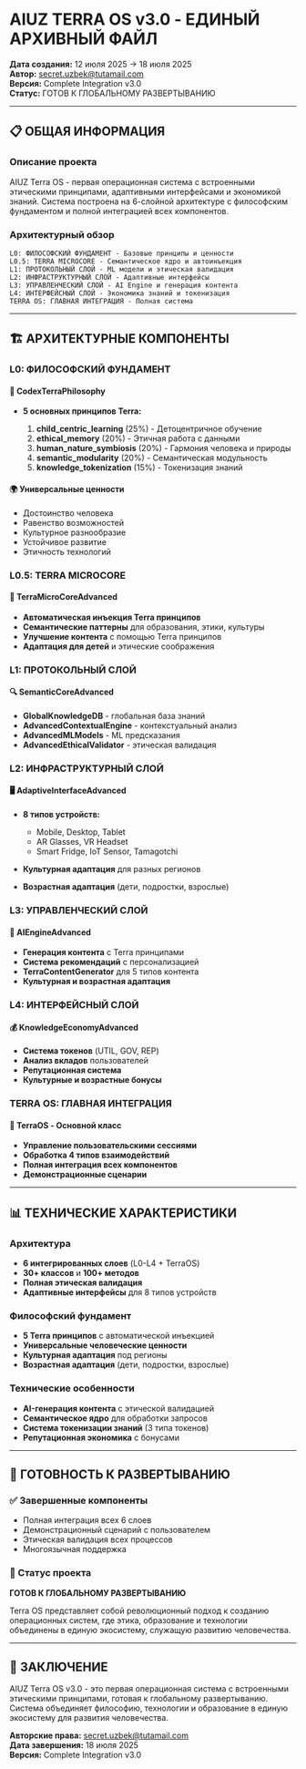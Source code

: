 # AIUZ TERRA OS v3.0 - ЕДИНЫЙ АРХИВНЫЙ ФАЙЛ

**Дата создания:** 12 июля 2025 → 18 июля 2025\
**Автор:** <secret.uzbek@tutamail.com>\
**Версия:** Complete Integration v3.0\
**Статус:** ГОТОВ К ГЛОБАЛЬНОМУ РАЗВЕРТЫВАНИЮ

***

## 📋 ОБЩАЯ ИНФОРМАЦИЯ

### Описание проекта

AIUZ Terra OS - первая операционная система с встроенными этическими принципами, адаптивными интерфейсами и экономикой знаний. Система построена на 6-слойной архитектуре с философским фундаментом и полной интеграцией всех компонентов.

### Архитектурный обзор

```
L0: ФИЛОСОФСКИЙ ФУНДАМЕНТ - Базовые принципы и ценности
L0.5: TERRA MICROCORE - Семантическое ядро и автоинъекция
L1: ПРОТОКОЛЬНЫЙ СЛОЙ - ML модели и этическая валидация
L2: ИНФРАСТРУКТУРНЫЙ СЛОЙ - Адаптивные интерфейсы
L3: УПРАВЛЕНЧЕСКИЙ СЛОЙ - AI Engine и генерация контента
L4: ИНТЕРФЕЙСНЫЙ СЛОЙ - Экономика знаний и токенизация
TERRA OS: ГЛАВНАЯ ИНТЕГРАЦИЯ - Полная система
```

***

## 🏗️ АРХИТЕКТУРНЫЕ КОМПОНЕНТЫ

### L0: ФИЛОСОФСКИЙ ФУНДАМЕНТ

#### 🎯 CodexTerraPhilosophy

* **5 основных принципов Terra:**

  1. **child\_centric\_learning** (25%) - Детоцентричное обучение
  2. **ethical\_memory** (20%) - Этичная работа с данными
  3. **human\_nature\_symbiosis** (20%) - Гармония человека и природы
  4. **semantic\_modularity** (20%) - Семантическая модульность
  5. **knowledge\_tokenization** (15%) - Токенизация знаний

#### 🌍 Универсальные ценности

* Достоинство человека
* Равенство возможностей
* Культурное разнообразие
* Устойчивое развитие
* Этичность технологий

### L0.5: TERRA MICROCORE

#### 🧠 TerraMicroCoreAdvanced

* **Автоматическая инъекция Terra принципов**
* **Семантические паттерны** для образования, этики, культуры
* **Улучшение контента** с помощью Terra принципов
* **Адаптация для детей** и этические соображения

### L1: ПРОТОКОЛЬНЫЙ СЛОЙ

#### 🔍 SemanticCoreAdvanced

* **GlobalKnowledgeDB** - глобальная база знаний
* **AdvancedContextualEngine** - контекстуальный анализ
* **AdvancedMLModels** - ML предсказания
* **AdvancedEthicalValidator** - этическая валидация

### L2: ИНФРАСТРУКТУРНЫЙ СЛОЙ

#### 🖥️ AdaptiveInterfaceAdvanced

* **8 типов устройств:**

  * Mobile, Desktop, Tablet
  * AR Glasses, VR Headset
  * Smart Fridge, IoT Sensor, Tamagotchi

* **Культурная адаптация** для разных регионов

* **Возрастная адаптация** (дети, подростки, взрослые)

### L3: УПРАВЛЕНЧЕСКИЙ СЛОЙ

#### 🤖 AIEngineAdvanced

* **Генерация контента** с Terra принципами
* **Система рекомендаций** с персонализацией
* **TerraContentGenerator** для 5 типов контента
* **Культурная и возрастная адаптация**

### L4: ИНТЕРФЕЙСНЫЙ СЛОЙ

#### 💰 KnowledgeEconomyAdvanced

* **Система токенов** (UTIL, GOV, REP)
* **Анализ вкладов** пользователей
* **Репутационная система**
* **Культурные и возрастные бонусы**

### TERRA OS: ГЛАВНАЯ ИНТЕГРАЦИЯ

#### 🌟 TerraOS - Основной класс

* **Управление пользовательскими сессиями**
* **Обработка 4 типов взаимодействий**
* **Полная интеграция всех компонентов**
* **Демонстрационные сценарии**

***

## 📊 ТЕХНИЧЕСКИЕ ХАРАКТЕРИСТИКИ

### Архитектура

* **6 интегрированных слоев** (L0-L4 + TerraOS)
* **30+ классов** и **100+ методов**
* **Полная этическая валидация**
* **Адаптивные интерфейсы** для 8 типов устройств

### Философский фундамент

* **5 Terra принципов** с автоматической инъекцией
* **Универсальные человеческие ценности**
* **Культурная адаптация** под регионы
* **Возрастная адаптация** (дети, подростки, взрослые)

### Технические особенности

* **AI-генерация контента** с этической валидацией
* **Семантическое ядро** для обработки запросов
* **Система токенизации знаний** (3 типа токенов)
* **Репутационная экономика** с бонусами

***

## 🎯 ГОТОВНОСТЬ К РАЗВЕРТЫВАНИЮ

### ✅ Завершенные компоненты

* Полная интеграция всех 6 слоев
* Демонстрационный сценарий с пользователем
* Этическая валидация всех процессов
* Многоязычная поддержка

### 🚀 Статус проекта

**ГОТОВ К ГЛОБАЛЬНОМУ РАЗВЕРТЫВАНИЮ**

Terra OS представляет собой революционный подход к созданию операционных систем, где этика, образование и технологии объединены в единую экосистему, служащую развитию человечества.

***

## 📝 ЗАКЛЮЧЕНИЕ

AIUZ Terra OS v3.0 - это первая операционная система с встроенными этическими принципами, готовая к глобальному развертыванию. Система объединяет философию, технологии и образование в единую экосистему для развития человечества.

**Авторские права:** <secret.uzbek@tutamail.com>\
**Дата завершения:** 18 июля 2025\
**Версия:** Complete Integration v3.0
